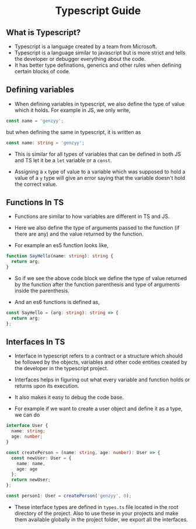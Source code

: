 <div align=center>
    <h1>Typescript Guide</h1>
</div>

## What is Typescript?

- Typescript is a language created by a team from Microsoft.
- Typescript is a language similar to javascript but is more strict and tells the developer or debugger everything about the code.
- It has better type definations, generics and other rules when defining certain blocks of code.

## Defining variables

- When defining variables in typescript, we also define the type of value which it holds. For example in JS, we only write,

```javascript
const name = 'genzyy';
```

but when defining the same in typescript, it is written as

```typescript
const name: string = 'genzyy';
```

- This is similar for all types of variables that can be defined in both JS and TS let it be a `let` variable or a `const`.

- Assigning a `x` type of value to a variable which was supposed to hold a value of a `y` type will give an error saying that the variable doesn't hold the correct value.

## Functions In TS

- Functions are similar to how variables are different in TS and JS.

- Here we also define the type of arguments passed to the function (if there are any) and the value returned by the function.

- For example an es5 function looks like,

```typescript
function SayHello(name: string): string {
  return arg;
}
```

- So if we see the above code block we define the type of value returned by the function after the function parenthesis and type of arguments inside the parenthesis.

- And an es6 functions is defined as,

```typescript
const SayHello = (arg: string): string => {
  return arg;
};
```

## Interfaces In TS

- Interface in typescript refers to a contract or a structure which should be followed by the objects, variables and other code entities created by the developer in the typescript project.
- Interfaces helps in figuring out what every variable and function holds or returns upon its execution.
- It also makes it easy to debug the code base.

- For example if we want to create a user object and define it as a type, we can do

```typescript
interface User {
  name: string;
  age: number;
}

const createPerson = (name: string, age: number): User => {
  const newUser: User = {
    name: name,
    age: age
  };
  return newUser;
};

const person1: User = createPerson('genzyy', 0);
```

- These interface types are defined in `types.ts` file located in the root directory of the project. Also to use these in your projects and make them available globally in the project folder, we export all the interfaces.
